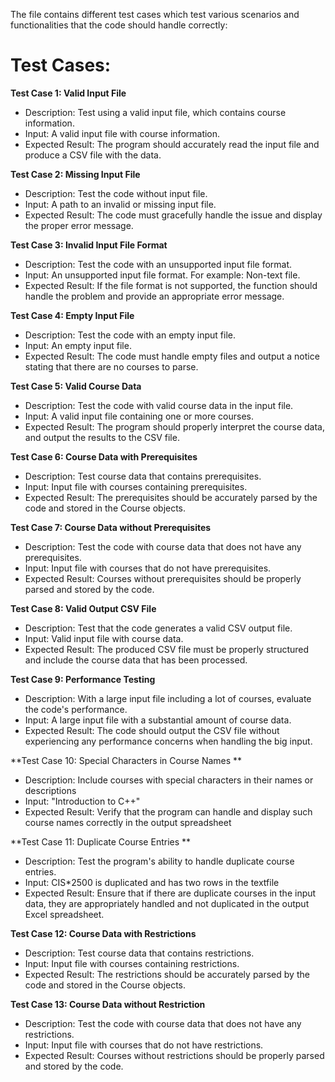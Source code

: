 The file contains different test cases which test various scenarios and functionalities that the code should handle correctly:

# Test Cases:

**Test Case 1: Valid Input File**

- Description: Test using a valid input file, which contains course information.
- Input: A valid input file with course information.
- Expected Result: The program should accurately read the input file and produce a CSV file with the data.

**Test Case 2: Missing Input File**

- Description: Test the code without input file.
- Input: A path to an invalid or missing input file.
- Expected Result: The code must gracefully handle the issue and display the proper error message.

**Test Case 3: Invalid Input File Format**

- Description: Test the code with an unsupported input file format. 
- Input: An unsupported input file format. For example: Non-text file.
- Expected Result: If the file format is not supported, the function should handle the problem and provide an appropriate error message.

**Test Case 4: Empty Input File**

- Description: Test the code with an empty input file.
- Input: An empty input file.
- Expected Result: The code must handle empty files and output a notice stating that there are no courses to parse.

**Test Case 5: Valid Course Data**

- Description: Test the code with valid course data in the input file.
- Input: A valid input file containing one or more courses.
- Expected Result: The program should properly interpret the course data, and output the results to the CSV file.

**Test Case 6: Course Data with Prerequisites**

- Description: Test course data that contains prerequisites.
- Input: Input file with courses containing prerequisites.
- Expected Result: The prerequisites should be accurately parsed by the code and stored in the Course objects.

**Test Case 7: Course Data without Prerequisites**

- Description: Test the code with course data that does not have any prerequisites.
- Input: Input file with courses that do not have prerequisites.
- Expected Result: Courses without prerequisites should be properly parsed and stored by the code.

**Test Case 8: Valid Output CSV File**
- Description: Test that the code generates a valid CSV output file.
- Input: Valid input file with course data.
- Expected Result: The produced CSV file must be properly structured and include the course data that has been processed.

**Test Case 9: Performance Testing**

- Description: With a large input file including a lot of courses, evaluate the code's performance.
- Input: A large input file with a substantial amount of course data.
- Expected Result: The code should output the CSV file without experiencing any performance concerns when handling the big input.

**Test Case 10: Special Characters in Course Names **

- Description: Include courses with special characters in their names or descriptions 
- Input: "Introduction to C++" 
- Expected Result: Verify that the program can handle and display such course names correctly in the output spreadsheet

**Test Case 11: Duplicate Course Entries **
- Description: Test the program's ability to handle duplicate course entries. 
- Input: CIS*2500 is duplicated and has two rows in the textfile
- Expected Result: Ensure that if there are duplicate courses in the input data, they are appropriately handled and not duplicated in the output Excel spreadsheet.

**Test Case 12: Course Data with Restrictions**

- Description: Test course data that contains restrictions.
- Input: Input file with courses containing restrictions.
- Expected Result: The restrictions should be accurately parsed by the code and stored in the Course objects.

**Test Case 13: Course Data without Restriction**

- Description: Test the code with course data that does not have any restrictions.
- Input: Input file with courses that do not have restrictions.
- Expected Result: Courses without restrictions should be properly parsed and stored by the code.

